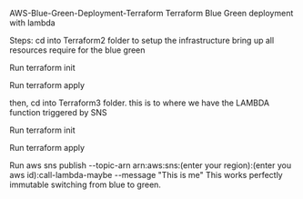 AWS-Blue-Green-Deployment-Terraform
Terraform Blue Green deployment with lambda

Steps: cd into Terraform2 folder to setup the infrastructure bring up all resources require for the blue green

Run terraform init

Run terraform apply

then, cd into Terraform3 folder. this is to where we have the LAMBDA function triggered by SNS

Run terraform init

Run terraform apply

Run aws sns publish --topic-arn arn:aws:sns:(enter your region):(enter you aws id):call-lambda-maybe --message "This is me"
This works perfectly immutable switching from blue to green.
